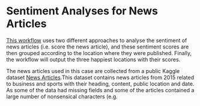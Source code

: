 # Sentiment Analyses for News Articles

[This workflow](./analysis_sentiment.py) uses two different approaches to analyse the sentiment of news articles (i.e. score the news article), and these sentiment scores are then grouped according to the location where they were published. Finally, the workflow will output the three happiest locations with their scores. 

The news articles used in this case are collected from a public Kaggle dataset [News Articles](https://www.kaggle.com/datasets/asad1m9a9h6mood/news-articles).This dataset contains news articles from 2015 related to business and sports with their heading, content, public location and date. As some of the data had missing fields and some of the articles contained a large number of nonsensical characters (e.g. <script>, `<br/>`), a Python script was developed for the project to pre-process the data. 

The first PE, "Read Articles", reads articles from an input file and then extracts the article content line by line. Every time a line is read and parsed, one data is generated and sent to two downstream PEs. PE "Sentiment AFINN" calculate the news article’s sentiment score by [AFINN lexicon](./AFINN-111.txt). PE "Tokenisation WD" and "Sentiment SWN3" tokenise the news article content and then calculate the sentiment score using the [SWN3](SentiWordNet_3.0.0_20130122.txt) lexicon. After that, data from both branches go to their respective "Find State" - "Happy State" - "Top 3 Happiest" PE chain. The three PEs find the location of each data, group the received data by location and finally display the three happiest (highest scoring) locations and their scores. The number of instances of the PE "Happy State" in the "SWN3" branch is set to 3 in order to reflect the stateful character.


## Requirements


Activate the conda python 3.10+ enviroment. If you had not created one, follow the [README instructions](https://github.com/StreamingFlow/d4py/tree/main).

```
conda activate d4py_env
```

## Important

1. This workflow is a **statefull** workflow!! So only the **fixed workload mappings** and **hybrid** mapping could be used to run this workflow.


2. If you run the workflow from other directory you just need to indicate it <DIR1>.<DIR2>.<NAME_WORKFLOW> without `py`.  If you are in the article_sentiment directory, the you need to use <NAME_WOWRKFLOW>.py. See examples:

Example 1 - within article_sentiment directory:

```shell
dispel4py simple analysis_sentiment.py -d '{"read":[{"input":"Articles_cleaned.csv"}]}'
```

Example 2 - other place (e.g. outside d4py_workflows directory):

```shell
dispel4py simple d4py_workflows.article_sentiment. analysis_sentiment -d '{"read":[{"input":"Articles_cleaned.csv"}]}'


## Using Docker Container

Alternative you can follow [this instructions](https://github.com/StreamingFlow/d4py/tree/main#docker) to build a docker image and run dispel4py and this workflow within a docker container.

Once you are inside the docker container, you will have to clone this repository, and enter to the d4py_workflows directory. See bellow:
```
git clone https://github.com/StreamingFlow/d4py_workflows.git
cd d4py_workflows
```
Using our Docker  image, we can ensure that all the mappings described [bellow](https://github.com/StreamingFlow/d4py_workflows/tree/main/article_sentiment_analysis#run-the-workflow-with-different-mappings) work for this workflow.


## Preparation of data

In order to run this workflow, you must first prepare the article data needed for the test. We collect some article data from http://aaa.com and saved as "Articles.csv" in this repository. Before running the test, you must first run "clean.py" in this directory to clean the data. 

```shell
$ pip install pandas
$ python clean.py Articles.csv
``` 

## Install NLTK packets

```shell
  $ pip install nltk  
  $ python
  >>> import nltk
  >>> nltk.download('averaged_perceptron_tagger')
  >>> nltk.download('punkt')
  >>> nltk.download('stopwords')
  >>> nltk.download('wordnet')
  >>> nltk.download('omw-1.4')

``` 

## Run the workflow with different mappings

### Simple mapping

```shell
python -m dispel4py.new.processor simple analysis_sentiment.py -d '{"read":[{"input":"Articles_cleaned.csv"}]}'
```

OR

```shell
dispel4py simple analysis_sentiment.py -d '{"read":[{"input":"Articles_cleaned.csv"}]}'
```

### (Fixed) MPI mapping

```shell
mpiexec -n 13 dispel4py mpi analysis_sentiment.py -d '{"read":[{"input":"Articles_cleaned.csv"}]}' -n 13
```
OR 

```shell
mpiexec -n 13 --allow-run-as-root --oversubscribe dispel4py mpi analysis_sentiment.py -d '{"read":[{"input":"Articles_cleaned.csv"}]}' -n 13
```

OR

```shell
mpiexec -n 13 python -m dispel4py.new.processor dispel4py.new.mpi_process analysis_sentiment.py -d '{"read":[{"input":"Articles_cleaned.csv"}]}' -n 13 
```

### (Fixed) Multi mapping

```
python -m dispel4py.new.processor multi  analysis_sentiment.py -n 13 -d '{"read":[{"input":"Articles_cleaned.csv"}]}' 
``` 
OR 

``` 
dispel4py multi  analysis_sentiment.py -n 13  -d '{"read":[{"input":"Articles_cleaned.csv"}]}' 
``` 


### Hybrid Redis

Remember, you need to have installed both, redis server and redis client. 

> Go to another terminal for following command line

```shell
redis-server
```

> Go back to previous terminal

In another tab you can do the following run: 

```
python -m dispel4py.new.processor hybrid_redis analysis_sentiment.py -n 13  -d '{"read":[{"input":"Articles_cleaned.csv"}]}' 
``` 
OR

``` 
dispel4py hybrid_redis analysis_sentiment -n 13  -d '{"read":[{"input":"Articles_cleaned.csv"}]}' 
``` 
**Note**: You can use just one tab terminal, running redis-server in the background: `redis-server &`



